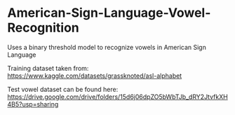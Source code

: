 # American-Sign-Language-Vowel-Recognition
Uses a binary threshold model to recognize vowels in American Sign Language

Training dataset taken from: https://www.kaggle.com/datasets/grassknoted/asl-alphabet

Test vowel dataset can be found here: https://drive.google.com/drive/folders/15d6j06dpZO5bWbTJb_dRY2JtvfkXH4B5?usp=sharing

